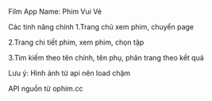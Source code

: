 Film App
Name: Phim Vui Vẻ

Các tính năng chính
1.Trang chủ xem phim, chuyển page

2.Trang chi tiết phim, xem phim, chọn tập

3.Tìm kiếm theo tên chính, tên phụ, phân trang theo kết quả

Lưu ý: Hình ảnh từ api nên load chậm

API nguồn từ ophim.cc
